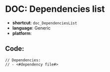 # DOC: Dependencies list
- **shortcut**: `doc_DependenciesList`
- **language**: Generic
- **platform**: 


## Code:
```generic
// Dependencies:
// - <#dependency file#>

```